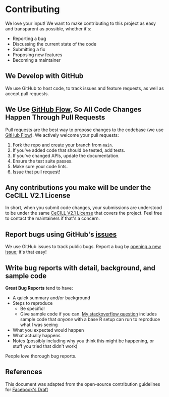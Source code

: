 # Contributing
We love your input! We want to make contributing to this project as easy and transparent as possible, whether it's:
- Reporting a bug
- Discussing the current state of the code
- Submitting a fix
- Proposing new features
- Becoming a maintainer

## We Develop with GitHub
We use GitHub to host code, to track issues and feature requests, as well as accept pull requests.

## We Use [GitHub Flow](https://guides.github.com/introduction/flow/index.html), So All Code Changes Happen Through Pull Requests
Pull requests are the best way to propose changes to the codebase (we use [GitHub Flow](https://guides.github.com/introduction/flow/index.html)). 
We actively welcome your pull requests:

1. Fork the repo and create your branch from `main`.
2. If you've added code that should be tested, add tests.
3. If you've changed APIs, update the documentation.
4. Ensure the test suite passes.
5. Make sure your code lints.
6. Issue that pull request!

## Any contributions you make will be under the CeCILL V2.1 License
In short, when you submit code changes, your submissions are understood to be under the same [CeCILL V2.1 License](https://cecill.info/licences/Licence_CeCILL_V2.1-en.txt) that covers the project. Feel free to contact the maintainers if that's a concern.

## Report bugs using GitHub's [issues](https://github.com/radiofrance/dib/issues)
We use GitHub issues to track public bugs. Report a bug by [opening a new issue](https://github.com/radiofrance/dib/issues); it's that easy!

## Write bug reports with detail, background, and sample code

**Great Bug Reports** tend to have:

- A quick summary and/or background
- Steps to reproduce
    - Be specific!
    - Give sample code if you can. [My stackoverflow question](http://stackoverflow.com/q/12488905/180626) includes sample code that *anyone* with a base R setup can run to reproduce what I was seeing
- What you expected would happen
- What actually happens
- Notes (possibly including why you think this might be happening, or stuff you tried that didn't work)

People *love* thorough bug reports.

## References
This document was adapted from the open-source contribution guidelines for [Facebook's Draft](https://github.com/facebookarchive/draft-js/blob/afdb5c3177c13fd26cb0abbdc439488f3e21b73b/CONTRIBUTING.md)
